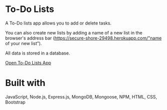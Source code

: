 # To-Do Lists
A To-Do lists app allows you to add or delete tasks. 

You can also create new lists by adding a name of a new list in the browser's address bar (https://secure-shore-29498.herokuapp.com/"name of your new list”). 

All data is stored in a database.

<a href="https://secure-shore-29498.herokuapp.com/">Open To-Do Lists App</a>

# Built with
JavaScript, Node.js, Express.js, MongoDB, Mongoose, NPM, HTML, CSS, Bootstrap

